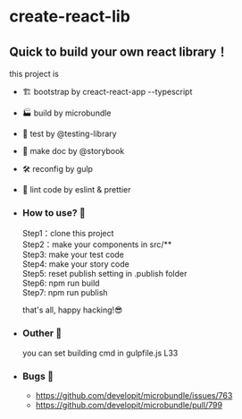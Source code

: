 # create-react-lib

## Quick to build your own react library！

this project is

- 🏗 bootstrap by creact-react-app --typescript
- 🏭 build by microbundle
- 🐙 test by @testing-library
- 📖 make doc by @storybook
- 🛠 reconfig by gulp
- 👀 lint code by eslint & prettier

- ### How to use? 🤨

  Step1：clone this project  
  Step2：make your components in src/\*\*  
  Step3: make your test code  
  Step4: make your story code  
  Step5: reset publish setting in .publish folder  
  Step6: npm run build  
  Step7: npm run publish

  that's all, happy hacking!😎

- ### Outher 🎨

  you can set building cmd in gulpfile.js L33

- ### Bugs 🐛
  - https://github.com/developit/microbundle/issues/763
  - https://github.com/developit/microbundle/pull/799
